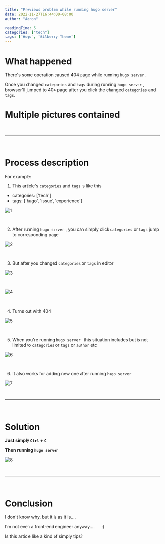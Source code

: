 ```yaml
---
title: "Previews problem while running hugo server"
date: 2022-11-27T16:44:00+08:00
author: "Aeron"

readingTime: 5
categories: ["tech"]
tags: ["Hugo", "Bilberry Theme"]
---
```



# What happened

There's some operation caused 404 page while running `hugo server` .

Once you changed `categories` and `tags` during running `hugo server` , browser'll jumped to 404 page after you click the changed `categories` and `tags`.

# Multiple pictures contained

<!--more-->

<br/>

---

<br/>

# Process description

For example:

1. This article's `categories` and `tags` is like this

- categories: ['tech']
- tags: ['hugo', 'issue', 'experience']

![1](https://raw.githubusercontent.com/gitaeron/gitimg/main/gitaeron.github.io/technology/hugo-server/1.png)

<br/>

2. After running `hugo server` , you can simply click `categories` or `tags` jump to corresponding page

![2](https://raw.githubusercontent.com/gitaeron/gitimg/main/gitaeron.github.io/technology/hugo-server/2.png)

<br/>

3. But after you changed `categories` or `tags` in editor
   
![3](https://raw.githubusercontent.com/gitaeron/gitimg/main/gitaeron.github.io/technology/hugo-server/3.png)

<br/>

![4](https://raw.githubusercontent.com/gitaeron/gitimg/main/gitaeron.github.io/technology/hugo-server/4.png)

<br/>

4. Turns out with 404

![5](https://raw.githubusercontent.com/gitaeron/gitimg/main/gitaeron.github.io/technology/hugo-server/5.png)

<br/>

5. When you're running `hugo server` , this situation includes but is not limited to `categories` or `tags` or `author` etc 

![6](https://raw.githubusercontent.com/gitaeron/gitimg/main/gitaeron.github.io/technology/hugo-server/6.png)

<br/>
   
6. It also works for adding new one after running `hugo server`

![7](https://raw.githubusercontent.com/gitaeron/gitimg/main/gitaeron.github.io/technology/hugo-server/7.png)


<br/>

---

<br/>

# Solution

**Just simply `Ctrl` + `C`**

**Then running `hugo server`**

![8](https://raw.githubusercontent.com/gitaeron/gitimg/main/gitaeron.github.io/technology/hugo-server/8.png)

<br/>

---

<br/>

# Conclusion

I don't know why, but it is as it is....

I‘m not even a front-end engineer anyway.... &emsp; :(

Is this article like a kind of simply tips?

